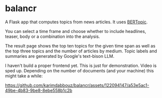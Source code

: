# balancr

A Flask app that computes topics from news articles. It uses [BERTopic](https://maartengr.github.io/BERTopic/index.html).

You can select a time frame and choose whether to include headlines, teaser, body or a combination into the analysis.

The result page shows the top ten topics for the given time span as well as the top three topics and the number of articles by medium. Topic labels and summaries are generated by Google's text-bison LLM.

I haven't build a proper frontend yet. This is just for demonstration. Video is sped up. Depending on the number of documents (and your machine) this might take a while:


https://github.com/karimdabbouz/balancr/assets/122094147/a53e5ac1-49be-4b83-9be8-8ebe558b1c2b

